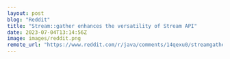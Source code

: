 ```yaml
---
layout: post
blog: "Reddit"
title: "Stream::gather enhances the versatility of Stream API"
date: 2023-07-04T13:14:56Z
image: images/reddit.png
remote_url: "https://www.reddit.com/r/java/comments/14qexu0/streamgather_enhances_the_versatility_of_stream/"
---
```

